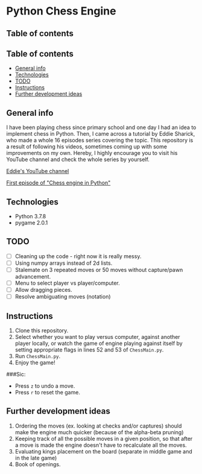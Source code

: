 # Python Chess Engine
## Table of contents

## Table of contents
* [General info](#general-info)
* [Technologies](#technologies)
* [TODO](#todo)
* [Instructions](#instructions)
* [Further development ideas](#further-development-ideas)

## General info
I have been playing chess since primary school and one day I had an idea to implement chess in Python. Then, I came across a tutorial by Eddie Sharick, who made a whole 16 episodes series covering the topic.
This repository is a result of following his videos,  sometimes coming up with some improvements on my own. Hereby, I highly
encourage you to visit his YouTube channel and check the whole series by yourself.

[Eddie's YouTube channel](https://www.youtube.com/channel/UCaEohRz5bPHywGBwmR18Qww)

[First episode of "Chess engine in Python"](https://www.youtube.com/watch?v=EnYui0e73Rs&ab_channel=EddieSharick)

## Technologies
* Python 3.7.8
* pygame 2.0.1

## TODO
- [ ] Cleaning up the code - right now it is really messy.
- [ ] Using numpy arrays instead of 2d lists.
- [ ] Stalemate on 3 repeated moves or 50 moves without capture/pawn advancement.
- [ ] Menu to select player vs player/computer.
- [ ] Allow dragging pieces.
- [ ] Resolve ambiguating moves (notation)

## Instructions
1. Clone this repository.
2. Select whether you want to play versus computer, against another player locally, or watch the game of engine playing against itself by setting appropriate flags in lines 52 and 53 of `ChessMain.py`.
3. Run `ChessMain.py`.
4. Enjoy the game!

###Sic:
* Press `z` to undo a move.
* Press `r` to reset the game.

## Further development ideas
1. Ordering the moves (ex. looking at checks and/or captures) should make the engine much quicker (because of the alpha-beta pruning)
2. Keeping track of all the possible moves in a given position, so that after a move is made the engine doesn't have to recalculate all the moves.
3. Evaluating kings placement on the board (separate in middle game and in the late game)
4. Book of openings.